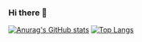 ### Hi there 👋

<!--
**KusakabeSi/KusakabeSi** is a ✨ _special_ ✨ repository because its `README.md` (this file) appears on your GitHub profile.

Here are some ideas to get you started:

- 🔭 I’m currently working on ...
- 🌱 I’m currently learning ...
- 👯 I’m looking to collaborate on ...
- 🤔 I’m looking for help with ...
- 💬 Ask me about ...
- 📫 How to reach me: ...
- 😄 Pronouns: ...
- ⚡ Fun fact: ...
-->


[![Anurag's GitHub stats](https://github-readme-stats.vercel.app/api?username=KusakabeSi)](https://github.com/anuraghazra/github-readme-stats)
[![Top Langs](https://github-readme-stats.vercel.app/api/top-langs/?username=KusakabeSi)](https://github.com/anuraghazra/github-readme-stats)
